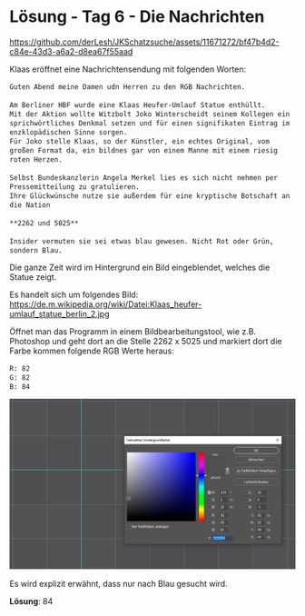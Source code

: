 # Lösung - Tag 6 - Die Nachrichten

https://github.com/derLesh/JKSchatzsuche/assets/11671272/bf47b4d2-c84e-43d3-a6a2-d8ea67f55aad

Klaas eröffnet eine Nachrichtensendung mit folgenden Worten:

```
Guten Abend meine Damen udn Herren zu den RGB Nachrichten.

Am Berliner HBF wurde eine Klaas Heufer-Umlauf Statue enthüllt.
Mit der Aktion wollte Witzbolt Joko Winterscheidt seinem Kollegen ein sprichwörtliches Denkmal setzen und für einen signifikaten Eintrag im enzklopädischen Sinne sorgen.
Für Joko stelle Klaas, so der Künstler, ein echtes Original, vom großen Format da, ein bildnes gar von einem Manne mit einem riesig roten Herzen.

Selbst Bundeskanzlerin Angela Merkel lies es sich nicht nehmen per Pressemitteilung zu gratulieren.
Ihre Glückwünsche nutze sie außerdem für eine kryptische Botschaft an die Nation

**2262 und 5025**

Insider vermuten sie sei etwas blau gewesen. Nicht Rot oder Grün, sondern Blau.
```

Die ganze Zeit wird im Hintergrund ein Bild eingeblendet, welches die Statue zeigt.

Es handelt sich um folgendes Bild: https://de.m.wikipedia.org/wiki/Datei:Klaas_heufer-umlauf_statue_berlin_2.jpg

Öffnet man das Programm in einem Bildbearbeitungstool, wie z.B. Photoshop und geht dort an die Stelle 2262 x 5025 und markiert dort die Farbe kommen folgende RGB Werte heraus:

```
R: 82
G: 82
B: 84
```

![Bild aus Photoshop](PhotoshopColorwheel.png)

Es wird explizit erwähnt, dass nur nach Blau gesucht wird.

**Lösung**: 84
